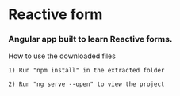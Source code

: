 # Reactive form
### Angular app built to learn Reactive forms.

How to use the downloaded files

    1) Run "npm install" in the extracted folder

    2) Run "ng serve --open" to view the project
